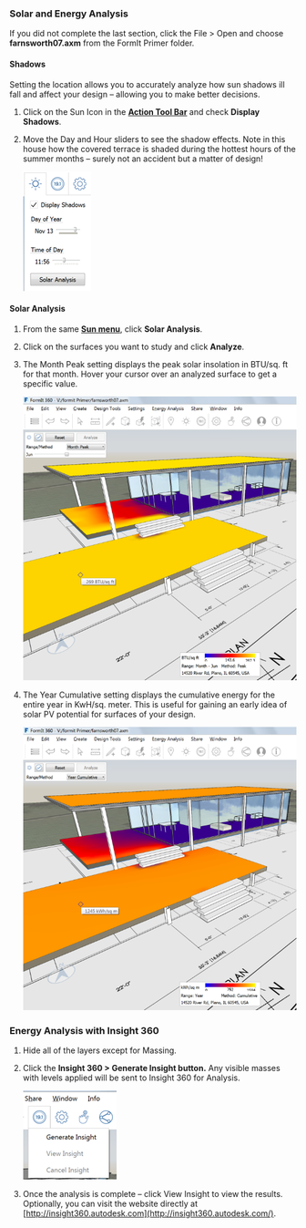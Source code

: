 ### Solar and Energy Analysis
If you did not complete the last section, click the File &gt; Open and choose **farnsworth07.axm** from the FormIt Primer folder.

#### Shadows
Setting the location allows you to accurately analyze how sun shadows ill fall and affect your design – allowing you to make better decisions.

1. Click on the Sun Icon in the [**Action Tool Bar**](../formit-introduction/tool-bars.md) and check **Display Shadows**.

2. Move the Day and Hour sliders to see the shadow effects. Note in this house how the covered terrace is shaded during the hottest hours of the summer months – surely not an accident but a matter of design! 

    ![](./images/3bdf0e2a-0ad4-4aac-b6fc-5e789643b0d6.png)

#### Solar Analysis
1. From the same [**Sun menu**](../formit-introduction/tool-bars.md), click **Solar Analysis**.

2. Click on the surfaces you want to study and click **Analyze**.

3. The Month Peak setting displays the peak solar insolation in BTU/sq. ft for that month. Hover your cursor over an analyzed surface to get a specific value. 

    ![](./images/460060a0-ea3b-4095-af45-40045811be22.png)

4. The Year Cumulative setting displays the cumulative energy for the entire year in KwH/sq. meter. This is useful for gaining an early idea of solar PV potential for surfaces of your design. 

    ![](./images/a9f61dfb-dfc9-4751-b145-b131a69c53cf.png)

### Energy Analysis with Insight 360
1. Hide all of the layers except for Massing.

2. Click the **Insight 360 &gt; Generate Insight button.** Any visible masses with levels applied will be sent to Insight 360 for Analysis.

    ![](./images/deac2672-e76b-478c-8e12-fc7b270e59f2.png)

3. Once the analysis is complete – click View Insight to view the results. Optionally, you can visit the website directly at [http://insight360.autodesk.com](http://insight360.autodesk.com/).